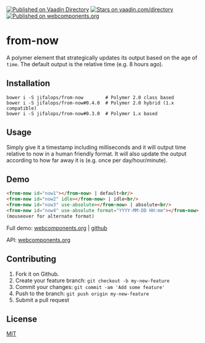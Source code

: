[![Published on Vaadin  Directory](https://img.shields.io/badge/Vaadin%20Directory-published-00b4f0.svg)](https://vaadin.com/directory/component/jifalopsfrom-now)
[![Stars on vaadin.com/directory](https://img.shields.io/vaadin-directory/star/jifalopsfrom-now.svg)](https://vaadin.com/directory/component/jifalopsfrom-now)
[![Published on webcomponents.org](https://img.shields.io/badge/webcomponents.org-published-blue.svg)](https://www.webcomponents.org/element/jifalops/from-now)

# from-now
A polymer element that strategically updates its output based on the age of
`time`. The default output is the relative time (e.g. 8 hours ago).

## Installation

```
bower i -S jifalops/from-now        # Polymer 2.0 class based
bower i -S jifalops/from-now#0.4.0  # Polymer 2.0 hybrid (1.x compatible)
bower i -S jifalops/from-now#0.3.0  # Polymer 1.x based
```

## Usage
Simply give it a timestamp including milliseconds and it will output time
relative to now in a human friendly format. It will also update the output
according to how far away it is (e.g. once per day/hour/minute).

## Demo
<!--
```
<custom-element-demo>
  <template>
    <script src="../webcomponentsjs/webcomponents-lite.js"></script>
    <link rel="import" href="from-now.html">
    <next-code-block></next-code-block>
    <script>
      document.getElementById('now1').time = Date.now();
      document.getElementById('now2').time = Date.now();
      document.getElementById('now3').time = Date.now();
      document.getElementById('now4').time = Date.now();
    </script>
  </template>
</custom-element-demo>
```
-->

```html
<from-now id="now1"></from-now> | default<br/>
<from-now id="now2" idle></from-now> | idle<br/>
<from-now id="now3" use-absolute></from-now> | absolute<br/>
<from-now id="now4" use-absolute format="YYYY-MM-DD HH:mm"></from-now> | formatted absolute<br/>
(mouseover for alternate format)
```

Full demo:
[webcomponents.org](https://www.webcomponents.org/element/jifalops/from-now/demo/demo/index.html)
| [github](https://jifalops.github.io/from-now/components/from-now/demo/)

API: [webcomponents.org](https://www.webcomponents.org/element/jifalops/from-now/from-now)

## Contributing

1. Fork it on Github.
2. Create your feature branch: `git checkout -b my-new-feature`
3. Commit your changes: `git commit -am 'Add some feature'`
4. Push to the branch: `git push origin my-new-feature`
5. Submit a pull request

## License

[MIT](https://opensource.org/licenses/MIT)
